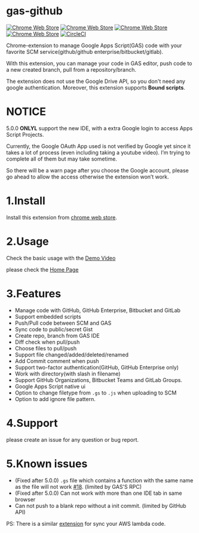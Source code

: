 # gas-github
[![Chrome Web Store](https://img.shields.io/chrome-web-store/v/lfjcgcmkmjjlieihflfhjopckgpelofo.svg)](https://chrome.google.com/webstore/detail/google-apps-script-github/lfjcgcmkmjjlieihflfhjopckgpelofo)
[![Chrome Web Store](https://img.shields.io/chrome-web-store/d/lfjcgcmkmjjlieihflfhjopckgpelofo.svg)](https://chrome.google.com/webstore/detail/google-apps-script-github/lfjcgcmkmjjlieihflfhjopckgpelofo)
[![Chrome Web Store](https://img.shields.io/chrome-web-store/rating/lfjcgcmkmjjlieihflfhjopckgpelofo.svg)](https://chrome.google.com/webstore/detail/google-apps-script-github/lfjcgcmkmjjlieihflfhjopckgpelofo)
[![Chrome Web Store](https://img.shields.io/chrome-web-store/rating-count/lfjcgcmkmjjlieihflfhjopckgpelofo.svg)](https://chrome.google.com/webstore/detail/google-apps-script-github/lfjcgcmkmjjlieihflfhjopckgpelofo)
[![CircleCI](https://img.shields.io/circleci/project/github/leonhartX/gas-github.svg)](https://circleci.com/gh/leonhartX/gas-github)

Chrome-extension to manage Google Apps Script(GAS) code with your favorite SCM service(github/github enterprise/bitbucket/gitlab).

With this extension, you can manage your code in GAS editor, push code to a new created branch, pull from a repository/branch.

The extension does not use the Google Drive API, so you don't need any google authentication. Moreover, this extension supports **Bound scripts**.

# **NOTICE**
5.0.0 **ONLYL** support the new IDE, with a extra Google login to access Apps Script Projects.

Currently, the Google OAuth App used is not verified by Google yet since it takes a lot of process (even including taking a youtube video). I’m trying to complete all of them but may take sometime.

So there will be a warn page after you choose the Google account, please go ahead to allow the access otherwise the extension won’t work.

# 1.Install
Install this extension from [chrome web store](https://chrome.google.com/webstore/detail/lfjcgcmkmjjlieihflfhjopckgpelofo).

# 2.Usage
Check the basic usage with the [Demo Video](https://youtu.be/knHyof89gZ4)

please check the [Home Page](https://leonhartx.github.io)

# 3.Features
 - Manage code with GitHub, GitHub Enterprise, Bitbucket and GitLab
 - Support embedded scripts
 - Push/Pull code between SCM and GAS
 - Sync code to public/secret Gist
 - Create repo, branch from GAS IDE
 - Diff check when pull/push
 - Choose files to pull/push
 - Support file changed/added/deleted/renamed
 - Add Commit comment when push
 - Support two-factor authentication(GitHub, GitHub Enterprise only)
 - Work with directory(with slash in filename)
 - Support GitHub Organizations, Bitbucket Teams and GitLab Groups.
 - Google Apps Script native ui
 - Option to change filetype from `.gs` to `.js` when uploading to SCM
 - Option to add ignore file pattern.
 
# 4.Support
please create an issue for any question or bug report.

# 5.Known issues

 - (Fixed after 5.0.0) `.gs` file which contains a function with the same name as the file will not work [#18](https://github.com/leonhartX/gas-github/issues/18). (limited by GAS'S RPC)
 - (Fixed after 5.0.0) Can not work with more than one IDE tab in same browser
 - Can not push to a blank repo without a init commit. (limited by GitHub API)
 
PS: There is a similar [extension](https://github.com/leonhartX/lambda-github) for sync your AWS lambda code.
